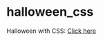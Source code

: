 # halloween_css
Halloween with CSS: 
<a href="https://tripleyei.github.io/halloween_css/">Click here</a>
